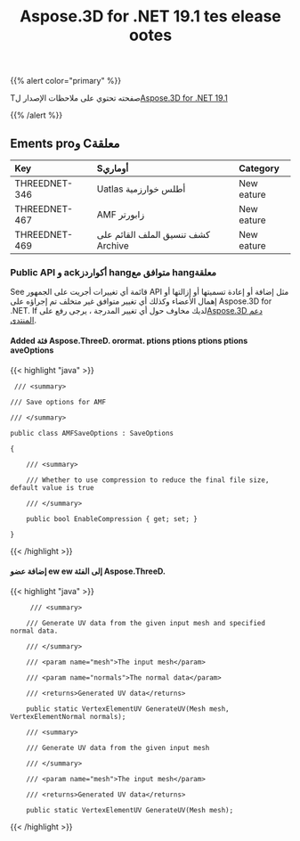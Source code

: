 ﻿---
title: Aspose.3D for .NET 19.1 tes elease ootes
type: docs
weight: 120
url: /ar/net/aspose-3d-for-net-19-1-release-notes/
---
{{% alert color="primary" %}} 

Tصفحته تحتوي على ملاحظات الإصدار ل[Aspose.3D for .NET 19.1](https://www.nuget.org/packages/Aspose.3D/19.1.0)

{{% /alert %}} 
## **Ements proو Cمعلقة**

|**Key**|**Sأوماري**|**Category**|
|:- |:- |:- |
|THREEDNET-346|Uatlas أطلس خوارزمية|New eature|
|THREEDNET-467|AMF زابورتر|New eature|
|THREEDNET-469|كشف تنسيق الملف القائم على Archive|New eature|
### **Public API و ackأكواردز hangمتوافق مع hangمعلقة**
See قائمة أي تغييرات أجريت على الجمهور API مثل إضافة أو إعادة تسميتها أو إزالتها أو إهمال الأعضاء وكذلك أي تغيير متوافق غير متخلف تم إجراؤه على Aspose.3D for .NET. If لديك مخاوف حول أي تغيير المدرجة ، يرجى رفع على[Aspose.3D دعم المنتدى](https://forum.aspose.com/c/3d).
#### **Added فئة Aspose.ThreeD. orormat. ptions ptions ptions ptions aveOptions**


{{< highlight "java" >}}

     /// <summary>

    /// Save options for AMF

    /// </summary>

    public class AMFSaveOptions : SaveOptions

    {

        /// <summary>

        /// Whether to use compression to reduce the final file size, default value is true

        /// </summary>

        public bool EnableCompression { get; set; }

    }

{{< /highlight >}}
#### **إضافة عضو ew ew إلى الفئة Aspose.ThreeD.**
{{< highlight "java" >}}

         /// <summary>

        /// Generate UV data from the given input mesh and specified normal data.

        /// </summary>

        /// <param name="mesh">The input mesh</param>

        /// <param name="normals">The normal data</param>

        /// <returns>Generated UV data</returns>

        public static VertexElementUV GenerateUV(Mesh mesh, VertexElementNormal normals);

        /// <summary>

        /// Generate UV data from the given input mesh

        /// </summary>

        /// <param name="mesh">The input mesh</param>

        /// <returns>Generated UV data</returns>

        public static VertexElementUV GenerateUV(Mesh mesh);

{{< /highlight >}}




